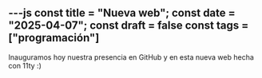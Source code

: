 ---js
const title = "Nueva web";
const date = "2025-04-07";
const draft = false
const tags = ["programación"]
---

Inauguramos hoy nuestra presencia en GitHub y en esta nueva web hecha con 11ty :)
